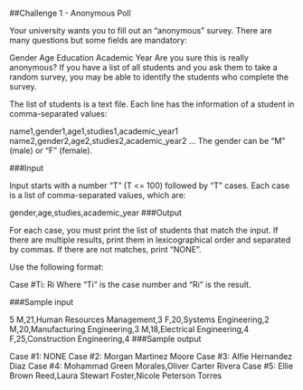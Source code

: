 ##Challenge 1 - Anonymous Poll

Your university wants you to fill out an “anonymous” survey. There are many questions but some fields are mandatory:

Gender
Age
Education
Academic Year
Are you sure this is really anonymous? If you have a list of all students and you ask them to take a random survey, you may be able to identify the students who complete the survey.

The list of students is a text file. Each line has the information of a student in comma-separated values:

name1,gender1,age1,studies1,academic_year1
name2,gender2,age2,studies2,academic_year2
...
The gender can be “M” (male) or “F” (female).

###Input

Input starts with a number “T” (T <= 100) followed by “T” cases. Each case is a list of comma-separated values, which are:

gender,age,studies,academic_year
###Output

For each case, you must print the list of students that match the input. If there are multiple results, print them in lexicographical order and separated by commas. If there are not matches, print “NONE”.

Use the following format:

Case #Ti: Ri
Where “Ti” is the case number and “Ri” is the result.

###Sample input

5
M,21,Human Resources Management,3
F,20,Systems Engineering,2
M,20,Manufacturing Engineering,3
M,18,Electrical Engineering,4
F,25,Construction Engineering,4
###Sample output

Case #1: NONE
Case #2: Morgan Martinez Moore
Case #3: Alfie Hernandez Diaz
Case #4: Mohammad Green Morales,Oliver Carter Rivera
Case #5: Ellie Brown Reed,Laura Stewart Foster,Nicole Peterson Torres
